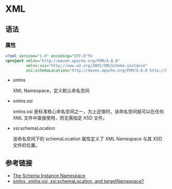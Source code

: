 # XML

## 语法

### 属性

```xml
<?xml version="1.0" encoding="UTF-8"?>
<project xmlns="http://maven.apache.org/POM/4.0.0"
         xmlns:xsi="http://www.w3.org/2001/XMLSchema-instance"
         xsi:schemaLocation="http://maven.apache.org/POM/4.0.0 http://maven.apache.org/xsd/maven-4.0.0.xsd" />
```

- xmlns

  XML Namespace，定义默认命名空间
  
- xmlns:xsi

  xmlns:xsi 是标准核心命名空间之一，为上述值时，该命名空间就可以在任何 XML 文件中直接使用，而无需指定 XSD 文件。

- xsi:schemaLocation

  该命名空间下的 schemaLocation 属性定义了 XML Namespace 与其 XSD 文件的位置。

## 参考链接

- [The Schema Instance Namespace](https://www.w3.org/TR/xmlschema11-1/#xsi-namespace)
- [xmlns, xmlns:xsi, xsi:schemaLocation, and targetNamespace?](https://stackoverflow.com/questions/34202967/xmlns-xmlnsxsi-xsischemalocation-and-targetnamespace)

